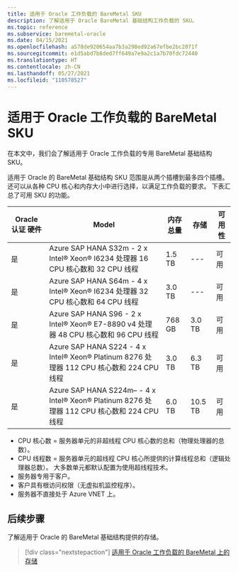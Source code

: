 ```yaml
---
title: 适用于 Oracle 工作负载的 BareMetal SKU
description: 了解适用于 Oracle BareMetal 基础结构工作负载的 SKU。
ms.topic: reference
ms.subservice: baremetal-oracle
ms.date: 04/15/2021
ms.openlocfilehash: a578de920654aa7b3a298ed92a67efbe2bc2071f
ms.sourcegitcommit: e1d5abd7b8ded7ff649a7e9a2c1a7b70fdc72440
ms.translationtype: HT
ms.contentlocale: zh-CN
ms.lasthandoff: 05/27/2021
ms.locfileid: "110578527"
---
```

# <a name="baremetal-skus-for-oracle-workloads"></a>适用于 Oracle 工作负载的 BareMetal SKU

在本文中，我们会了解适用于 Oracle 工作负载的专用 BareMetal 基础结构 SKU。

适用于 Oracle 的 BareMetal 基础结构 SKU 范围是从两个插槽到最多四个插槽。 还可以从各种 CPU 核心和内存大小中进行选择，以满足工作负载的要求。 下表汇总了可用 SKU 的功能。
 
| **Oracle 认证** **硬件** | **Model** | **内存总量** | **存储** | **可用性** |
| --- | --- | --- | --- | --- |
| 是 | Azure SAP HANA S32m - 2 x Intel® Xeon® I6234 处理器 16 CPU 核心数和 32 CPU 线程 | 1.5 TB | --- | 可用 |
| 是 | Azure SAP HANA S64m - 4 x Intel® Xeon® I6234 处理器 32 CPU 核心数和 64 CPU 线程 | 3.0 TB | --- | 可用 |
| 是 | Azure SAP HANA S96 - 2 x Intel® Xeon® E7-8890 v4 处理器 48 CPU 核心数和 96 CPU 线程 | 768 GB | 3.0 TB | 可用 |
| 是 | Azure SAP HANA S224 - 4 x Intel® Xeon® Platinum 8276 处理器 112 CPU 核心数和 224 CPU 线程 | 3.0 TB | 6.3 TB | 可用 |
| 是 | Azure SAP HANA S224m– - 4 x Intel® Xeon® Platinum 8276 处理器 112 CPU 核心数和 224 CPU 线程 | 6.0 TB | 10.5 TB | 可用 |

- CPU 核心数 = 服务器单元的非超线程 CPU 核心数的总和（物理处理器的总数）。 
- CPU 线程数 = 服务器单元的超线程 CPU 核心所提供的计算线程总和（逻辑处理器总数）。 大多数单元都默认配置为使用超线程技术。
- 服务器专用于客户。
- 客户具有根访问权限（无虚拟机监控程序）。
- 服务器不直接处于 Azure VNET 上。

## <a name="next-steps"></a>后续步骤

了解适用于 Oracle 的 BareMetal 基础结构提供的存储。

> [!div class="nextstepaction"]
> [适用于 Oracle 工作负载的 BareMetal 上的存储](oracle-baremetal-storage.md)
